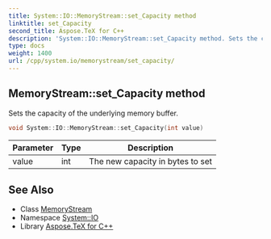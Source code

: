 ```yaml
---
title: System::IO::MemoryStream::set_Capacity method
linktitle: set_Capacity
second_title: Aspose.TeX for C++
description: 'System::IO::MemoryStream::set_Capacity method. Sets the capacity of the underlying memory buffer in C++.'
type: docs
weight: 1400
url: /cpp/system.io/memorystream/set_capacity/
---
```

## MemoryStream::set_Capacity method


Sets the capacity of the underlying memory buffer.

```cpp
void System::IO::MemoryStream::set_Capacity(int value)
```


| Parameter | Type | Description |
| --- | --- | --- |
| value | int | The new capacity in bytes to set |

## See Also

* Class [MemoryStream](../)
* Namespace [System::IO](../../)
* Library [Aspose.TeX for C++](../../../)
